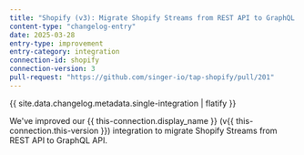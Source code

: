 ```yaml
---
title: "Shopify (v3): Migrate Shopify Streams from REST API to GraphQL API"
content-type: "changelog-entry"
date: 2025-03-28
entry-type: improvement
entry-category: integration
connection-id: shopify
connection-version: 3
pull-request: "https://github.com/singer-io/tap-shopify/pull/201"
---
```

{{ site.data.changelog.metadata.single-integration | flatify }}

We've improved our {{ this-connection.display_name }} (v{{ this-connection.this-version }}) integration to migrate Shopify Streams from REST API to GraphQL API.